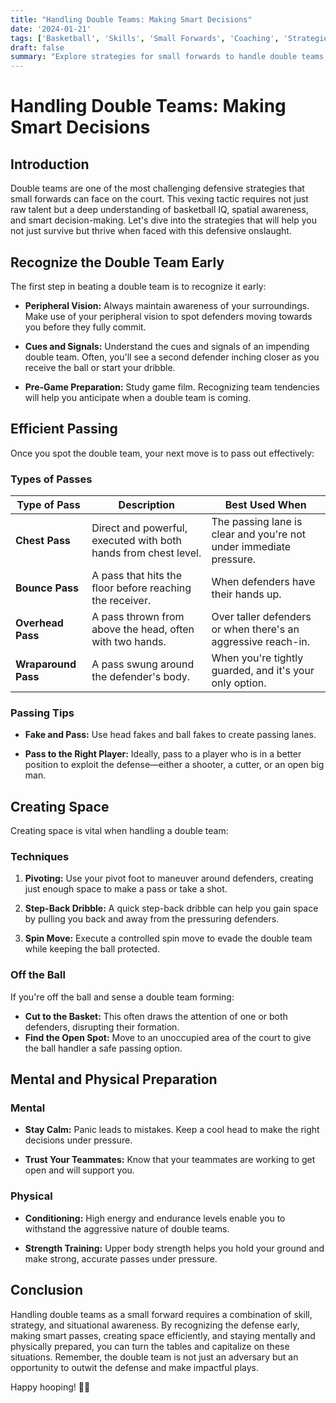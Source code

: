 ```yaml
---
title: "Handling Double Teams: Making Smart Decisions"
date: '2024-01-21'
tags: ['Basketball', 'Skills', 'Small Forwards', 'Coaching', 'Strategies', 'Double Teams', 'Player Tips', 'Basketball IQ']
draft: false
summary: "Explore strategies for small forwards to handle double teams, including recognizing them early, passing out, and creating space."
---
```


# Handling Double Teams: Making Smart Decisions

## Introduction

Double teams are one of the most challenging defensive strategies that small forwards can face on the court. This vexing tactic requires not just raw talent but a deep understanding of basketball IQ, spatial awareness, and smart decision-making. Let's dive into the strategies that will help you not just survive but thrive when faced with this defensive onslaught.

## Recognize the Double Team Early

The first step in beating a double team is to recognize it early:

- **Peripheral Vision:** Always maintain awareness of your surroundings. Make use of your peripheral vision to spot defenders moving towards you before they fully commit.
  
- **Cues and Signals:** Understand the cues and signals of an impending double team. Often, you'll see a second defender inching closer as you receive the ball or start your dribble.

- **Pre-Game Preparation:** Study game film. Recognizing team tendencies will help you anticipate when a double team is coming.

## Efficient Passing

Once you spot the double team, your next move is to pass out effectively:

### Types of Passes

| Type of Pass    | Description | Best Used When |
|-----------------|-------------|----------------|
| **Chest Pass**  | Direct and powerful, executed with both hands from chest level. | The passing lane is clear and you're not under immediate pressure. |
| **Bounce Pass** | A pass that hits the floor before reaching the receiver. | When defenders have their hands up. |
| **Overhead Pass**| A pass thrown from above the head, often with two hands. | Over taller defenders or when there's an aggressive reach-in. |
| **Wraparound Pass**| A pass swung around the defender's body. | When you're tightly guarded, and it's your only option. |

### Passing Tips

- **Fake and Pass:** Use head fakes and ball fakes to create passing lanes.
  
- **Pass to the Right Player:** Ideally, pass to a player who is in a better position to exploit the defense—either a shooter, a cutter, or an open big man.

## Creating Space

Creating space is vital when handling a double team:

### Techniques

1. **Pivoting:** Use your pivot foot to maneuver around defenders, creating just enough space to make a pass or take a shot.
   
2. **Step-Back Dribble:** A quick step-back dribble can help you gain space by pulling you back and away from the pressuring defenders.

3. **Spin Move:** Execute a controlled spin move to evade the double team while keeping the ball protected.

### Off the Ball

If you're off the ball and sense a double team forming:

- **Cut to the Basket:** This often draws the attention of one or both defenders, disrupting their formation.
- **Find the Open Spot:** Move to an unoccupied area of the court to give the ball handler a safe passing option.

## Mental and Physical Preparation

### Mental

- **Stay Calm:** Panic leads to mistakes. Keep a cool head to make the right decisions under pressure.

- **Trust Your Teammates:** Know that your teammates are working to get open and will support you.

### Physical

- **Conditioning:** High energy and endurance levels enable you to withstand the aggressive nature of double teams.
  
- **Strength Training:** Upper body strength helps you hold your ground and make strong, accurate passes under pressure.

## Conclusion

Handling double teams as a small forward requires a combination of skill, strategy, and situational awareness. By recognizing the defense early, making smart passes, creating space efficiently, and staying mentally and physically prepared, you can turn the tables and capitalize on these situations. Remember, the double team is not just an adversary but an opportunity to outwit the defense and make impactful plays.

Happy hooping! 🚀🏀